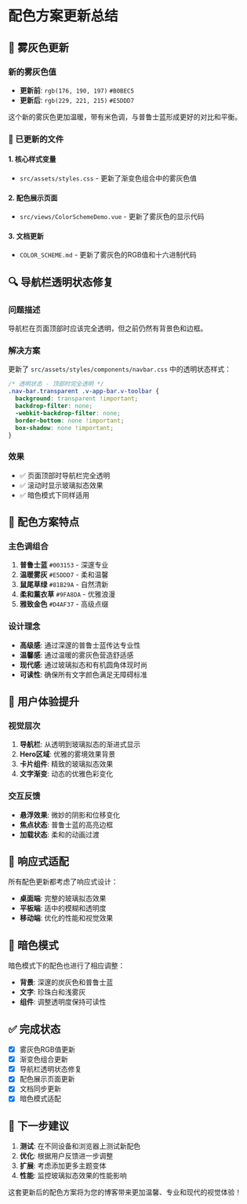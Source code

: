 # 配色方案更新总结

## 🎨 雾灰色更新

### 新的雾灰色值
- **更新前**: `rgb(176, 190, 197)` `#B0BEC5`
- **更新后**: `rgb(229, 221, 215)` `#E5DDD7`

这个新的雾灰色更加温暖，带有米色调，与普鲁士蓝形成更好的对比和平衡。

### 📁 已更新的文件

#### 1. 核心样式变量
- `src/assets/styles.css` - 更新了渐变色组合中的雾灰色值

#### 2. 配色展示页面
- `src/views/ColorSchemeDemo.vue` - 更新了雾灰色的显示代码

#### 3. 文档更新
- `COLOR_SCHEME.md` - 更新了雾灰色的RGB值和十六进制代码

## 🔍 导航栏透明状态修复

### 问题描述
导航栏在页面顶部时应该完全透明，但之前仍然有背景色和边框。

### 解决方案
更新了 `src/assets/styles/components/navbar.css` 中的透明状态样式：

```css
/* 透明状态 - 顶部时完全透明 */
.nav-bar.transparent .v-app-bar.v-toolbar {
  background: transparent !important;
  backdrop-filter: none;
  -webkit-backdrop-filter: none;
  border-bottom: none !important;
  box-shadow: none !important;
}
```

### 效果
- ✅ 页面顶部时导航栏完全透明
- ✅ 滚动时显示玻璃拟态效果
- ✅ 暗色模式下同样适用

## 🌟 配色方案特点

### 主色调组合
1. **普鲁士蓝** `#003153` - 深邃专业
2. **温暖雾灰** `#E5DDD7` - 柔和温馨
3. **鼠尾草绿** `#81B29A` - 自然清新
4. **柔和薰衣草** `#9FA8DA` - 优雅浪漫
5. **雅致金色** `#D4AF37` - 高级点缀

### 设计理念
- **高级感**: 通过深邃的普鲁士蓝传达专业性
- **温馨感**: 通过温暖的雾灰色营造舒适感
- **现代感**: 通过玻璃拟态和有机圆角体现时尚
- **可读性**: 确保所有文字颜色满足无障碍标准

## 🎯 用户体验提升

### 视觉层次
1. **导航栏**: 从透明到玻璃拟态的渐进式显示
2. **Hero区域**: 优雅的雾境效果背景
3. **卡片组件**: 精致的玻璃拟态效果
4. **文字渐变**: 动态的优雅色彩变化

### 交互反馈
- **悬浮效果**: 微妙的阴影和位移变化
- **焦点状态**: 普鲁士蓝的高亮边框
- **加载状态**: 柔和的动画过渡

## 📱 响应式适配

所有配色更新都考虑了响应式设计：
- **桌面端**: 完整的玻璃拟态效果
- **平板端**: 适中的模糊和透明度
- **移动端**: 优化的性能和视觉效果

## 🌙 暗色模式

暗色模式下的配色也进行了相应调整：
- **背景**: 深邃的炭灰色和普鲁士蓝
- **文字**: 珍珠白和浅雾灰
- **组件**: 调整透明度保持可读性

## ✅ 完成状态

- [x] 雾灰色RGB值更新
- [x] 渐变色组合更新
- [x] 导航栏透明状态修复
- [x] 配色展示页面更新
- [x] 文档同步更新
- [x] 暗色模式适配

## 🚀 下一步建议

1. **测试**: 在不同设备和浏览器上测试新配色
2. **优化**: 根据用户反馈进一步调整
3. **扩展**: 考虑添加更多主题变体
4. **性能**: 监控玻璃拟态效果的性能影响

这套更新后的配色方案将为您的博客带来更加温馨、专业和现代的视觉体验！
